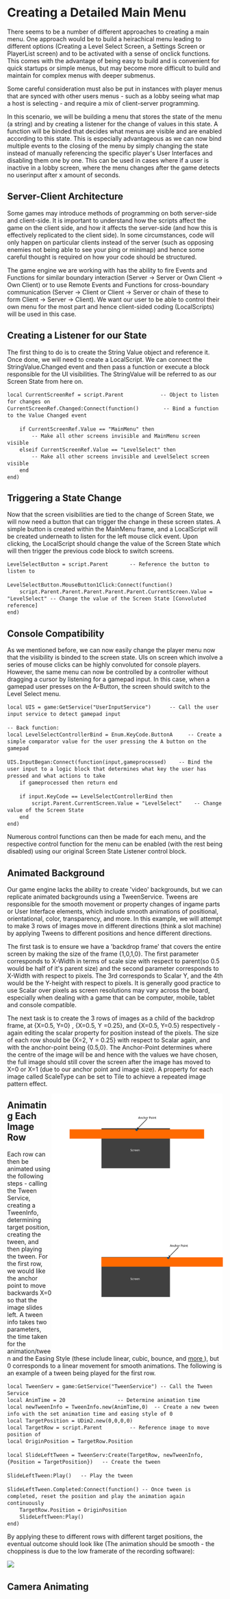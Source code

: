 <h1>Creating a Detailed Main Menu</h1>

There seems to be a number of different approaches to creating a main menu. One approach would be to build a heirachical menu leading to different options (Creating a Level Select Screen, a Settings Screen or PlayerList screen) and to be activated with a sense of onclick functions. This comes with the advantage of being easy to build and is convenient for quick startups or simple menus, but may become more difficult to build and maintain for complex menus with deeper submenus.

Some careful consideration must also be put in instances with player menus that are synced with other users menus - such as a lobby seeing what map  a host is selecting - and require a mix of client-server programming.

In this scenario, we will be building a menu that stores the state of the menu (a string) and by creating a listener for the change of values in this state. A function will be binded that decides what menus are visible and are enabled according to this state. This is especially advantageous as we can now bind multiple events to the closing of the menu by simply changing the state instead of manually referencing the specific player's User Interfaces and disabling them one by one. This can be used in cases where if a user is inactive in a lobby screen, where the menu changes after the game detects no userinput after x amount of seconds.

<h2> Server-Client Architecture </h2>

Some games may introduce methods of programming on both server-side and client-side. It is important to understand how the scripts affect the game on the client side, and how it affects the server-side (and how this is effectively replicated to the client side). In some circumstances, code will only happen on particular clients instead of the server (such as opposing enemies not being able to see your ping or minimap) and hence some careful thought is required on how your code should be structured.

The game engine we are working with has the ability to fire Events and Functions for similar boundary interaction (Server -> Server or Own Client -> Own Client) or to use 
Remote Events and Functions for cross-boundary communication (Server -> Client or Client -> Server or chain of these to form Client -> Server -> Client). We want our user to be able to control their own menu for the most part and hence client-sided coding (LocalScripts) will be used in this case.

<h2> Creating a Listener for our State </h2>

The first thing to do is to create the String Value object and reference it. Once done, we will need to create a LocalScript. We can connect the StringValue.Changed event and then pass a function or execute a block responsible for the UI visibilities. The StringValue will be referred to as our Screen State from here on.

```
local CurrentScreenRef = script.Parent            -- Object to listen for changes on
CurrentScreenRef.Changed:Connect(function()        -- Bind a function to the Value Changed event

	if CurrentScreenRef.Value == "MainMenu" then
		-- Make all other screens invisible and MainMenu screen visible
	elseif CurrentScreenRef.Value == "LevelSelect" then
		-- Make all other screens invisible and LevelSelect screen visible
	end
end)
```

<h2> Triggering a State Change </h2>
Now that the screen visibilities are tied to the change of Screen State, we will now need a button that can trigger the change in these screen states. A simple button is created within the MainMenu frame, and a LocalScript will be created underneath to listen for the left mouse click event. Upon clicking, the LocalScript should change the value of the Screen State which will then trigger the previous code block to switch screens.

```
LevelSelectButton = script.Parent		-- Reference the button to listen to

LevelSelectButton.MouseButton1Click:Connect(function()
	script.Parent.Parent.Parent.Parent.Parent.CurrentScreen.Value = "LevelSelect" -- Change the value of the Screen State [Convoluted reference]
end)
```

<h2> Console Compatibility </h2>
As we mentioned before, we can now easily change the player menu now that the visibility is binded to the screen state. UIs on screen which involve a series of mouse clicks can be highly convoluted for console players. However, the same menu can now be controlled by a controller without dragging a cursor by listening for a gamepad input. 
In this case, when a gamepad user presses on the A-Button, the screen should switch to the Level Select menu.

```
local UIS = game:GetService("UserInputService")      -- Call the user input service to detect gamepad input

-- Back function:
local LevelSelectControllerBind = Enum.KeyCode.ButtonA     -- Create a simple comparator value for the user pressing the A button on the gamepad

UIS.InputBegan:Connect(function(input,gameprocessed)    -- Bind the user input to a logic block that determines what key the user has pressed and what actions to take
	if gameprocessed then return end
	
	if input.KeyCode == LevelSelectControllerBind then      
		script.Parent.CurrentScreen.Value = "LevelSelect"    -- Change value of the Screen State
	end
end)
```
Numerous control functions can then be made for each menu, and the respective control function for the menu can be enabled (with the rest being disabled) using our original Screen State Listener control block.


<h2> Animated Background </h2>
Our game engine lacks the ability to create 'video' backgrounds, but we can replicate animated backgrounds using a TweenService. Tweens are responsible for the smooth movement or property changes of ingame parts or User Interface elements, which include smooth animations of positional, orientational, color, transparency, and more. In this example, we will attempt to make 3 rows of images move in different directions (think a slot machine) by applying Tweens to different positions and hence different directions.

The first task is to ensure we have a 'backdrop frame' that covers the entire screen by making the size of the frame {1,0,1,0}. The first parameter corresponds to X-Width in terms of scale size with respect to parent(so 0.5 would be half of it's parent size) and the second parameter corresponds to X-Width with respect to pixels. The 3rd corresponds to Scalar Y, and the 4th would be the Y-height with respect to pixels. It is generally good practice to use Scalar over pixels as screen resolutions may vary across the board, especially when dealing with a game that can be computer, mobile, tablet and console compatible.

The next task is to create the 3 rows of images as a child of the backdrop frame, at {X=0.5, Y=0} , {X=0.5, Y =0.25}, and {X=0.5, Y=0.5} respectively - again editing the scalar property for position instead of the pixels. The size of each row should be {X=2, Y = 0.25} with respect to Scalar again, and with the anchor-point being {0.5,0}. The Anchor-Point determines where the centre of the image will be and hence with the values we have chosen, the full image should still cover the screen after the image has moved to X=0 or X=1 (due to our anchor point and image size). A property for each image called ScaleType can be set to Tile to achieve a repeated image pattern effect.

<img style= "float: right" src="../MainMenu/BeforeTween.png" width="400" height="300">
<img style= "float: right" src="../MainMenu/AfterTween.png" width="400" height="300"> 

<h2> Animating Each Image Row</h2>

Each row can then be animated using the following steps - calling the Tween Service, creating a TweenInfo, determining target position, creating the tween, and then playing the tween. For the first row, we would like the anchor point to move backwards X=0 so that the image slides left. A tween info takes two parameters, the time taken for the animation/tween and the Easing Style (these include linear, cubic, bounce, and <a href="https://create.roblox.com/docs/reference/engine/enums/EasingStyle"> more </a>), but 0 corresponds to a linear movement for smooth animations. The following is an example of a tween being played for the first row.

```
local TweenServ = game:GetService("TweenService") -- Call the Tween Service
local AnimTime = 20 				-- Determine animation time
local newTweenInfo = TweenInfo.new(AnimTime,0)	-- Create a new tween info with the set animation time and easing style of 0
local TargetPosition = UDim2.new(0,0,0,0)
local TargetRow = script.Parent			-- Reference image to move position of
local OriginPosition = TargetRow.Position

local SlideLeftTween = TweenServ:Create(TargetRow, newTweenInfo, {Position = TargetPosition})	-- Create the tween

SlideLeftTween:Play()	-- Play the tween

SlideLeftTween.Completed:Connect(function()	-- Once tween is completed, reset the position and play the animation again continuously
	TargetRow.Position = OriginPosition
	SlideLeftTween:Play() 
end)
```

By applying these to different rows with different target positions, the eventual outcome should look like (The animation should be smooth - the choppiness is due to the low framerate of the recording software): 

![](https://github.com/Affiq/Gamelog/blob/main/MainMenu/AnimatedBackground.gif)

<h2> Camera Animating </h2>







